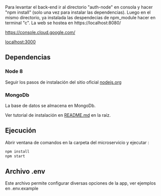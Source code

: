 Para levantar el back-end ir al directorio "auth-node" en consola y hacer "npm install" (solo una vez para instalar las dependencias).
Luego en el mismo directorio, ya instalada las despendecias de npm_module hacer en terminal "c".
La web se hostea en https://localhost:8080/




https://console.cloud.google.com/








[localhost:3000](http://localhost:3000/)

## Dependencias

### Node 8

Seguir los pasos de instalación del sitio oficial [nodejs.org](https://nodejs.org/en/)

### MongoDb

La base de datos se almacena en MongoDb.

Ver tutorial de instalación en [README.md](../README.md) en la raíz.

## Ejecución

Abrir ventana de comandos en la carpeta del microservicio y ejecutar :

```bash
npm install
npm start
```

## Archivo .env

Este archivo permite configurar diversas opciones de la app, ver ejemplos en .env.example
